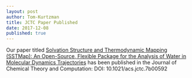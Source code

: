 ```yaml
---
layout: post
author: Tom-Kurtzman
title: JCTC Paper Published
date: 2017-12-08
published: true
---
```


Our paper titled [Solvation Structure and Thermodynamic Mapping (SSTMap): An Open-Source, Flexible Package for the Analysis of Water in Molecular Dynamics Trajectories](http://pubs.acs.org/doi/10.1021/acs.jctc.7b00592) has been published in the Journal of Chemical Theory and Computation:  DOI: 10.1021/acs.jctc.7b00592

